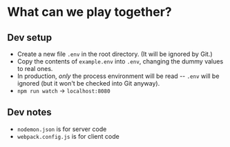 # What can we play together?

## Dev setup
* Create a new file `.env` in the root directory. (It will be ignored by Git.)
* Copy the contents of `example.env` into `.env`, changing the dummy values to
  real ones.
* In production, *only* the process environment will be read -- `.env` will be
  ignored (but it won't be checked into Git anyway).
* `npm run watch` -> `localhost:8080`

## Dev notes
* `nodemon.json` is for server code
* `webpack.config.js` is for client code
